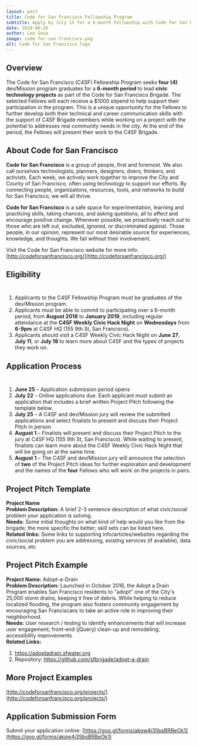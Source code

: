 ```yaml
---
layout: post
title: Code for San Francisco Fellowship Program
subtitle: Apply by July 15 for a 6-month fellowship with Code for San Francisco
date: 2018-06-26
author: Leo Sosa
image: code-for-san-francisco.png
alt: Code for San Francisco logo
---
```

## Overview

The Code for San Francisco (C4SF) Fellowship Program seeks **four (4)** dev/Mission program graduates for a **6-month period** to lead **civic technology projects** as part of the Code for San Francisco Brigade. The selected Fellows will each receive a $1000 stipend to help support their participation in the program. This is a unique opportunity for the Fellows to further develop both their technical and career communication skills with the support of C4SF Brigade members while working on a project with the potential to addresses real community needs in the city. At the end of the period, the Fellows will present their work to the C4SF Brigade.

## About Code for San Francisco

**Code for San Francisco** is a group of people, first and foremost. We also call ourselves technologists, planners, designers, doers, thinkers, and activists. Each week, we actively work together to improve the City and County of San Francisco, often using technology to support our efforts. By connecting people, organizations, resources, tools, and networks to build for San Francisco, we will all thrive.

**Code for San Francisco** is a safe space for experimentation, learning and practicing skills, taking chances, and asking questions, all to affect and encourage positive change. Whenever possible, we proactively reach out to those who are left out, excluded, ignored, or discriminated against. Those people, in our opinion, represent our most desirable source for experiences, knowledge, and thoughts. We fail without their involvement.

Visit the Code for San Francisco website for more info: [http://codeforsanfrancisco.org/](http://codeforsanfrancisco.org/)

## Eligibility<br><br>

1. Applicants to the C4SF Fellowship Program must be graduates of the dev/Mission program.
1. Applicants must be able to commit to participating over a 6-month period, from **August 2018** to **January 2019**, including regular attendance at the **C4SF Weekly Civic Hack Night** on **Wednesdays** from **6-9pm** at C4SF HQ (155 9th St, San Francisco).
1. Applicants should visit a C4SF Weekly Civic Hack Night on **June 27**, **July 11**, or **July 18** to learn more about C4SF and the types of projects they work on.

## Application Process<br><br>

1. **June 25** – Application submission period opens
1. **July 22** – Online applications due. Each applicant must submit an application that includes a brief written Project Pitch following the template below.
1. **July 25** – A C4SF and dev/Mission jury will review the submitted applications and select finalists to present and discuss their Project Pitch in person
1. **August 1** – Finalists will present and discuss their Project Pitch to the jury at C4SF HQ (155 9th St, San Francisco). While waiting to present, finalists can learn more about the C4SF Weekly Civic Hack Night that will be going on at the same time.
1. **August 1** – The C4SF and dev/Mission jury will announce the selection of **two** of the Project Pitch ideas for further exploration and development and the names of the **four** Fellows who will work on the projects in pairs.

## Project Pitch Template

**Project Name**<br>
**Problem Description:** A brief 2-3 sentence description of what civic/social problem your application is solving.<br>
**Needs:** Some initial thoughts on what kind of help would you like from the brigade; the more specific the better; skill sets can be listed here.<br>
**Related links:** Some links to supporting info/articles/websites regarding the civic/social problem you are addressing, existing services (if available), data sources, etc

## Project Pitch Example

**Project Name:** Adopt-a-Drain<br>
**Problem Description:** Launched in October 2016, the Adopt a Drain Program enables San Francisco residents to "adopt" one of the City's 25,000 storm drains, keeping it free of debris. While helping to reduce localized flooding, the program also fosters community engagement by encouraging San Franciscans to take an active role in improving their neighborhood.<br>
**Needs:** User research / testing to identify enhancements that will increase user engagement; front-end (jQuery) clean-up and remodeling; accessibility improvements<br>
**Related Links:**
1. https://adoptadrain.sfwater.org
1. Repository: https://github.com/sfbrigade/adopt-a-drain

## More Project Examples

[http://codeforsanfrancisco.org/projects/](http://codeforsanfrancisco.org/projects/)

## Application Submission Form

Submit your application online: [https://goo.gl/forms/akqw4j35bsBRBeOk1](https://goo.gl/forms/akqw4j35bsBRBeOk1)
